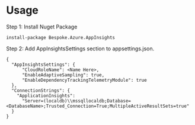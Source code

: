 ﻿

# Usage

Step 1: Install Nuget Package

`install-package Bespoke.Azure.AppInsights`

Step 2: Add AppInsightsSettings section to appsettings.json.

```
{
  "AppInsightsSettings": {
      "CloudRoleName": <Name Here>,
      "EnableAdaptiveSampling": true,
      "EnableDependencyTrackingTelemetryModule": true
  },
  "ConnectionStrings": {
    "ApplicationInsights":
      "Server=(localdb)\\mssqllocaldb;Database=<DatabaseName>;Trusted_Connection=True;MultipleActiveResultSets=true"
  }
}
```

